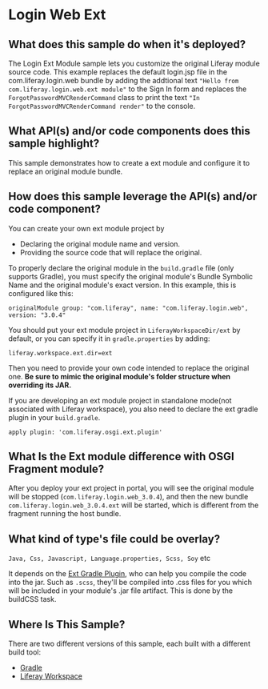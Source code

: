 # Login Web Ext [](id=login-web-ext)

## What does this sample do when it's deployed? [](id=what-does-this-sample-do-when-its-deployed)

The Login Ext Module sample lets you customize the original Liferay module source code.
This example replaces the default login.jsp file in the com.liferay.login.web bundle
by adding the addtional text `"Hello from com.liferay.login.web.ext module"` to the Sign In form
and replaces the `ForgotPasswordMVCRenderCommand` class to print the text `"In ForgotPasswordMVCRenderCommand render"` to the console.

## What API(s) and/or code components does this sample highlight? [](id=what-apis-and-or-code-components-does-this-sample-highlight)

This sample demonstrates how to create a ext module and configure it to replace an original module bundle.

## How does this sample leverage the API(s) and/or code component? [](id=how-does-this-sample-leverage-the-apis-and-or-code-component)

You can create your own ext module project by

- Declaring the original module name and version.
- Providing the source code that will replace the original.

To properly declare the original module in the `build.gradle` file (only supports Gradle), you must specify the
original module's Bundle Symbolic Name and the original module's exact version. In this example, this is configured like this:

	originalModule group: "com.liferay", name: "com.liferay.login.web", version: "3.0.4"

You should put your ext module project in `LiferayWorkspaceDir/ext` by default, or you can specify it in `gradle.properties` by adding:

	liferay.workspace.ext.dir=ext

Then you need to provide your own code intended to replace the original one. **Be sure
to mimic the original module's folder structure when overriding its JAR.**

If you are developing an ext module project in standalone mode(not associated with Liferay workspace),
you also need to declare the ext gradle plugin in your `build.gradle`.

	apply plugin: 'com.liferay.osgi.ext.plugin'

## What Is the Ext module difference with OSGI Fragment module? [](id=what-is-the-difference)

After you deploy your ext project in portal, you will see the original module will be stopped
(`com.liferay.login.web_3.0.4`), and then the new bundle `com.liferay.login.web_3.0.4.ext` will be started,
 which is different from the fragment running the host bundle.

## What kind of type's file could be overlay? [](id=what-kind-of-type)
`Java, Css, Javascript, Language.properties, Scss, Soy` etc

It depends on the [Ext Gradle Plugin](https://github.com/liferay/liferay-portal/blob/master/modules/sdk/gradle-plugins/src/main/java/com/liferay/gradle/plugins/LiferayOSGiExtPlugin.java),
 who can help you compile the code into the jar. Such as `.scss`, they'll be compiled into .css files for you which will be included in your module's .jar file artifact. This is done by the buildCSS task.

## Where Is This Sample? [](id=where-is-this-sample)

There are two different versions of this sample, each built with a different
build tool:

- [Gradle](https://github.com/liferay/liferay-blade-samples/tree/7.1/gradle/ext/login-web-ext)
- [Liferay Workspace](https://github.com/liferay/liferay-blade-samples/tree/7.1/liferay-workspace/ext/login-web-ext)